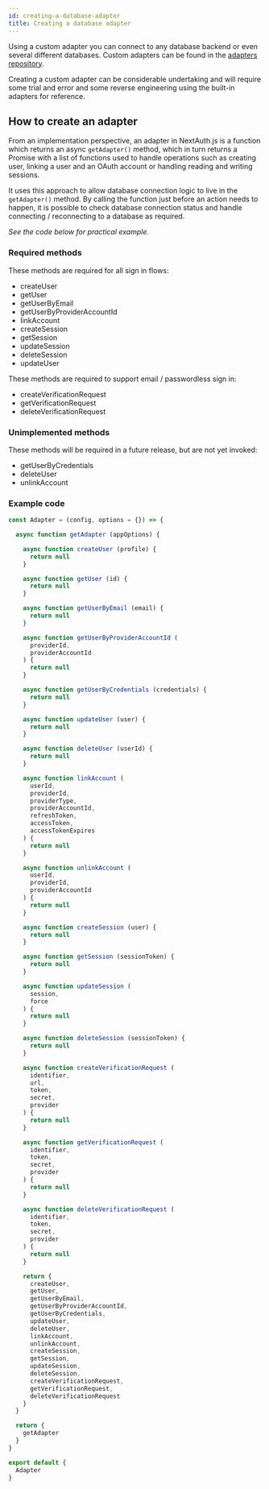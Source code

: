 ```yaml
---
id: creating-a-database-adapter
title: Creating a database adapter
---
```


Using a custom adapter you can connect to any database backend or even several different databases.  Custom adapters can be found in the [adapters repository](https://github.com/nextauthjs/adapters).

Creating a custom adapter can be considerable undertaking and will require some trial and error and some reverse engineering using the built-in adapters for reference.

## How to create an adapter

From an implementation perspective, an adapter in NextAuth.js is a function which returns an async  `getAdapter()` method, which in turn returns a Promise with a list of functions used to handle operations such as creating user, linking a user and an OAuth account or handling reading and writing sessions.

It uses this approach to allow database connection logic to live in the `getAdapter()` method. By calling the function just before an action needs to happen, it is possible to check database connection status and handle connecting / reconnecting to a database as required.

_See the code below for practical example._

### Required methods

These methods are required for all sign in flows:

* createUser
* getUser
* getUserByEmail  
* getUserByProviderAccountId
* linkAccount
* createSession
* getSession
* updateSession
* deleteSession
* updateUser

These methods are required to support email / passwordless sign in:

* createVerificationRequest
* getVerificationRequest
* deleteVerificationRequest

### Unimplemented methods

These methods will be required in a future release, but are not yet invoked:

* getUserByCredentials
* deleteUser
* unlinkAccount

### Example code

```js
const Adapter = (config, options = {}) => {

  async function getAdapter (appOptions) {

    async function createUser (profile) {
      return null
    }

    async function getUser (id) {
      return null
    }

    async function getUserByEmail (email) {
      return null
    }

    async function getUserByProviderAccountId (
      providerId,
      providerAccountId
    ) {
      return null
    }

    async function getUserByCredentials (credentials) {
      return null
    }

    async function updateUser (user) {
      return null
    }

    async function deleteUser (userId) {
      return null
    }

    async function linkAccount (
      userId,
      providerId,
      providerType,
      providerAccountId,
      refreshToken,
      accessToken,
      accessTokenExpires
    ) {
      return null
    }

    async function unlinkAccount (
      userId,
      providerId,
      providerAccountId
    ) {
      return null
    }

    async function createSession (user) {
      return null
    }

    async function getSession (sessionToken) {
      return null
    }

    async function updateSession (
      session,
      force
    ) {
      return null
    }

    async function deleteSession (sessionToken) {
      return null
    }

    async function createVerificationRequest (
      identifier,
      url,
      token,
      secret,
      provider
    ) {
      return null
    }

    async function getVerificationRequest (
      identifier,
      token,
      secret,
      provider
    ) {
      return null
    }

    async function deleteVerificationRequest (
      identifier,
      token,
      secret,
      provider
    ) {
      return null
    }

    return {
      createUser,
      getUser,
      getUserByEmail,
      getUserByProviderAccountId,
      getUserByCredentials,
      updateUser,
      deleteUser,
      linkAccount,
      unlinkAccount,
      createSession,
      getSession,
      updateSession,
      deleteSession,
      createVerificationRequest,
      getVerificationRequest,
      deleteVerificationRequest
    }
  }

  return {
    getAdapter
  }
}

export default {
  Adapter
}
```
